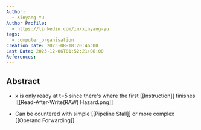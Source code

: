 ```yaml
---
Author:
  - Xinyang YU
Author Profile:
  - https://linkedin.com/in/xinyang-yu
tags:
  - computer_organisation
Creation Date: 2023-08-18T20:46:00
Last Date: 2023-12-06T01:52:21+08:00
References: 
---
```

## Abstract
* x is only ready at t=5 since there's where the first [[Instruction]] finishes
![[Read-After-Write(RAW) Hazard.png]]
- Can be countered with simple [[Pipeline Stall]] or more complex [[Operand Forwarding]]